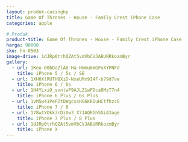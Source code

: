 ```yaml
---
layout: produk-casinghp
title: Game Of Thrones - House - Family Crest iPhone Case
categories: apple

# Produk
product-title: Game Of Thrones - House - Family Crest iPhone Case
harga: 90000
sku: hn-0503
image-drive: 1dJRp0trhQZAt5vmVbCVJABURRkozmByr
gallery:
  - url: 1Keo-00bDaZlA8-Ha-Hmmu6mGPxXYPNFd
    title: iPhone 5 / 5s / SE
  - url: 1XH0XlRUTH8XiD-NxeUMx9I4F-b79d7ve
    title: iPhone 6 / 6s
  - url: 1H4YLxiO_svnlwF9AJLZ1wPDca8MzT7n4
    title: iPhone 6 Plus / 6s Plus
  - url: 1vM5w41PeFZtDWgcssHG6KKDuHCtfhzcG
    title: iPhone 7 / 8
  - url: 178w1YOkk3cDiXw3_X71AQRGhSGi43age
    title: iPhone 7 Plus / 8 Plus
  - url: 1dJRp0trhQZAt5vmVbCVJABURRkozmByr
    title: iPhone X
---
```

